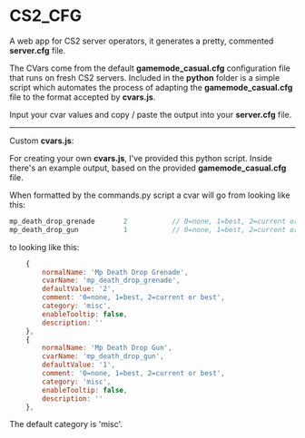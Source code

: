 # CS2_CFG
A web app for CS2 server operators, it generates a pretty, commented **server.cfg** file.


The CVars come from the default **gamemode_casual.cfg** configuration file that runs on fresh CS2 servers.
Included in the **python** folder is a simple script which automates the process of adapting the **gamemode_casual.cfg** file to the format accepted by **cvars.js**.


Input your cvar values and copy / paste the output into your **server.cfg** file.

----------------------------------------------------------------------------------
Custom **cvars.js**:

For creating your own **cvars.js**, I've provided this python script. Inside there's an example output, based on the provided **gamemode_casual.cfg** file.


When formatted by the commands.py script a cvar will go from looking like this:
```c
mp_death_drop_grenade       2			// 0=none, 1=best, 2=current or best
mp_death_drop_gun           1			// 0=none, 1=best, 2=current or best
```
to looking like this:
```js
    {
        normalName: 'Mp Death Drop Grenade',
        cvarName: 'mp_death_drop_grenade',
        defaultValue: '2',
        comment: '0=none, 1=best, 2=current or best',
        category: 'misc',
        enableTooltip: false,
        description: ''
    },
    {
        normalName: 'Mp Death Drop Gun',
        cvarName: 'mp_death_drop_gun',
        defaultValue: '1',
        comment: '0=none, 1=best, 2=current or best',
        category: 'misc',
        enableTooltip: false,
        description: ''
    },
```
The default category is 'misc'.